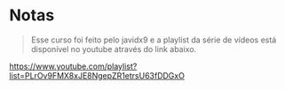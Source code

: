 # Notas

> Esse curso foi feito pelo javidx9 e a playlist da série de vídeos está disponível no youtube através do link abaixo.

https://www.youtube.com/playlist?list=PLrOv9FMX8xJE8NgepZR1etrsU63fDDGxO